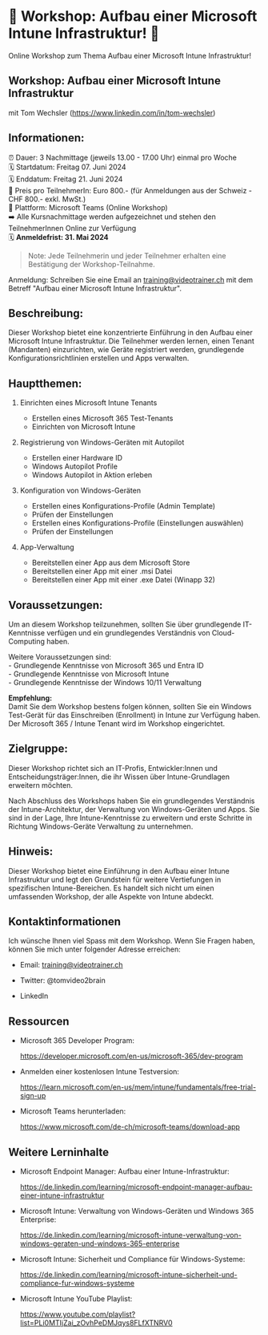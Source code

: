 # 📢 Workshop: Aufbau einer Microsoft Intune Infrastruktur! 📢
Online Workshop zum Thema Aufbau einer Microsoft Intune Infrastruktur!

## Workshop: Aufbau einer Microsoft Intune Infrastruktur
mit Tom Wechsler (https://www.linkedin.com/in/tom-wechsler)

## Informationen:
⏰ Dauer: 3 Nachmittage (jeweils 13.00 - 17.00 Uhr) einmal pro Woche  
🗓️ Startdatum: Freitag 07. Juni 2024  
🗓️ Enddatum: Freitag 21. Juni 2024    
💸 Preis pro TeilnehmerIn: Euro 800.- (für Anmeldungen aus der Schweiz - CHF 800.- exkl. MwSt.)  
📍 Plattform: Microsoft Teams (Online Workshop)  
➡️ Alle Kursnachmittage werden aufgezeichnet und stehen den TeilnehmerInnen Online zur Verfügung  
🗓️ **Anmeldefrist: 31. Mai 2024**  

> Note: Jede Teilnehmerin und jeder Teilnehmer erhalten eine Bestätigung der Workshop-Teilnahme.

Anmeldung: Schreiben Sie eine Email an training@videotrainer.ch mit dem Betreff "Aufbau einer Microsoft Intune Infrastruktur".  

## Beschreibung:
Dieser Workshop bietet eine konzentrierte Einführung in den Aufbau einer Microsoft Intune Infrastruktur. Die Teilnehmer werden lernen, einen Tenant (Mandanten) einzurichten, wie Geräte registriert werden, grundlegende Konfigurationsrichtlinien erstellen und Apps verwalten.

## Hauptthemen:
1. Einrichten eines Microsoft Intune Tenants
   - Erstellen eines Microsoft 365 Test-Tenants
   - Einrichten von Microsoft Intune

2. Registrierung von Windows-Geräten mit Autopilot
   - Erstellen einer Hardware ID
   - Windows Autopilot Profile
   - Windows Autopilot in Aktion erleben

3. Konfiguration von Windows-Geräten
   - Erstellen eines Konfigurations-Profile (Admin Template)
   - Prüfen der Einstellungen
   - Erstellen eines Konfigurations-Profile (Einstellungen auswählen)
   - Prüfen der Einstellungen

4. App-Verwaltung
   - Bereitstellen einer App aus dem Microsoft Store
   - Bereitstellen einer App mit einer .msi Datei
   - Bereitstellen einer App mit einer .exe Datei (Winapp 32)

## Voraussetzungen:
Um an diesem Workshop teilzunehmen, sollten Sie über grundlegende IT-Kenntnisse verfügen und ein grundlegendes Verständnis von Cloud-Computing haben. 

Weitere Voraussetzungen sind:  
    - Grundlegende Kenntnisse von Microsoft 365 und Entra ID  
    - Grundlegende Kenntnisse von Microsoft Intune  
    - Grundlegende Kenntnisse der Windows 10/11 Verwaltung

**Empfehlung:**  
Damit Sie dem Workshop bestens folgen können, sollten Sie ein Windows Test-Gerät für das Einschreiben (Enrollment) in Intune zur Verfügung haben. Der Microsoft 365 / Intune Tenant wird im Workshop eingerichtet.

## Zielgruppe:
Dieser Workshop richtet sich an IT-Profis, Entwickler:Innen und Entscheidungsträger:Innen, die ihr Wissen über Intune-Grundlagen erweitern möchten.  

Nach Abschluss des Workshops haben Sie ein grundlegendes Verständnis der Intune-Architektur, der Verwaltung von Windows-Geräten und Apps. Sie sind in der Lage, Ihre Intune-Kenntnisse zu erweitern und erste Schritte in Richtung Windows-Geräte Verwaltung zu unternehmen.

## Hinweis:
Dieser Workshop bietet eine Einführung in den Aufbau einer Intune Infrastruktur und legt den Grundstein für weitere Vertiefungen in spezifischen Intune-Bereichen. Es handelt sich nicht um einen umfassenden Workshop, der alle Aspekte von Intune abdeckt.

## Kontaktinformationen
Ich wünsche Ihnen viel Spass mit dem Workshop. Wenn Sie Fragen haben, können Sie mich unter folgender Adresse erreichen:

- Email: training@videotrainer.ch

- Twitter: @tomvideo2brain

- LinkedIn

## Ressourcen
- Microsoft 365 Developer Program:

  https://developer.microsoft.com/en-us/microsoft-365/dev-program

- Anmelden einer kostenlosen Intune Testversion:

  https://learn.microsoft.com/en-us/mem/intune/fundamentals/free-trial-sign-up

- Microsoft Teams herunterladen:

  https://www.microsoft.com/de-ch/microsoft-teams/download-app

## Weitere Lerninhalte
- Microsoft Endpoint Manager: Aufbau einer Intune-Infrastruktur:

  https://de.linkedin.com/learning/microsoft-endpoint-manager-aufbau-einer-intune-infrastruktur

- Microsoft Intune: Verwaltung von Windows-Geräten und Windows 365 Enterprise:

  https://de.linkedin.com/learning/microsoft-intune-verwaltung-von-windows-geraten-und-windows-365-enterprise

- Microsoft Intune: Sicherheit und Compliance für Windows-Systeme:

  https://de.linkedin.com/learning/microsoft-intune-sicherheit-und-compliance-fur-windows-systeme

- Microsoft Intune YouTube Playlist:
  
  https://www.youtube.com/playlist?list=PLi0MTIjZai_zOvhPeDMJqys8FLfXTNRV0
